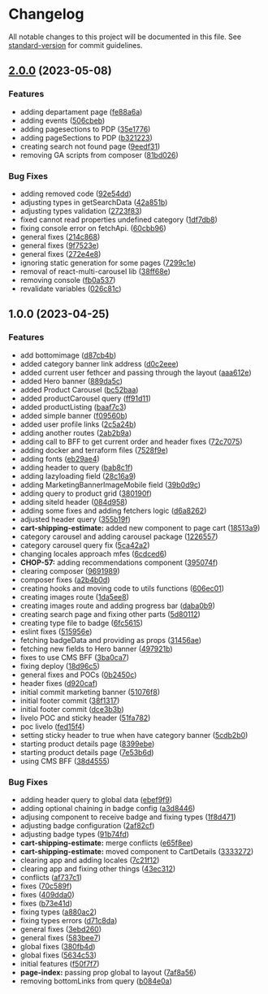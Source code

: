 # Changelog

All notable changes to this project will be documented in this file. See [standard-version](https://github.com/conventional-changelog/standard-version) for commit guidelines.

## [2.0.0](https://bitbucket.org/compassouoldiveo/chop.composer/compare/v1.0.0...v2.0.0) (2023-05-08)


### Features

* adding departament page ([fe88a6a](https://bitbucket.org/compassouoldiveo/chop.composer/commit/fe88a6a2b1067a81ae6cb36b061cb101b29aa9a6))
* adding events ([506cbeb](https://bitbucket.org/compassouoldiveo/chop.composer/commit/506cbeb0527eeb57a59a5c03a69b14c7369d388a))
* adding pagesections to PDP ([35e1776](https://bitbucket.org/compassouoldiveo/chop.composer/commit/35e17766872d9022fcd1c12ad5e0c170dd221ecf))
* adding pageSections to PDP ([b321223](https://bitbucket.org/compassouoldiveo/chop.composer/commit/b321223b95f903bd5b0f65201aedcb37ba471436))
* creating search not found page ([9eedf31](https://bitbucket.org/compassouoldiveo/chop.composer/commit/9eedf3115ed976ff1950af4916c084da93838517))
* removing GA scripts from composer ([81bd026](https://bitbucket.org/compassouoldiveo/chop.composer/commit/81bd02686bfd8600d0d259ed3e8e0778416e14f1))


### Bug Fixes

* adding removed code ([92e54dd](https://bitbucket.org/compassouoldiveo/chop.composer/commit/92e54ddcc7ac2614fd16a8a7839aecf8677d5716))
* adjusting types in getSearchData ([42a851b](https://bitbucket.org/compassouoldiveo/chop.composer/commit/42a851b91c518f1be5f83fa0da28c2205cbae1c3))
* adjusting types validation ([2723f83](https://bitbucket.org/compassouoldiveo/chop.composer/commit/2723f83750039519f0121ed715ed0c2eeabfa3b2))
* fixed cannot read properties undefined category ([1df7db8](https://bitbucket.org/compassouoldiveo/chop.composer/commit/1df7db8115e0e0b782112d94ea2602c64e82dbee))
* fixing console error on fetchApi. ([60cbb96](https://bitbucket.org/compassouoldiveo/chop.composer/commit/60cbb96eaf7ecf8fdb34405a706c7e44dcf86cb6))
* general fixes ([214c868](https://bitbucket.org/compassouoldiveo/chop.composer/commit/214c868560d25faed58dbfc77cbeaf552414634f))
* general fixes ([9f7523e](https://bitbucket.org/compassouoldiveo/chop.composer/commit/9f7523e61a3e9ca8f9a987ca31b819bdf9a3a183))
* general fixes ([272e4e8](https://bitbucket.org/compassouoldiveo/chop.composer/commit/272e4e8a41c9acacceccf72b8196bf60fd261ad0))
* ignoring static generation for some pages ([7299c1e](https://bitbucket.org/compassouoldiveo/chop.composer/commit/7299c1e589a148f2b1349c82c7ffa58860721eb5))
* removal of react-multi-carousel lib ([38ff68e](https://bitbucket.org/compassouoldiveo/chop.composer/commit/38ff68e5e99846ac4baea4b2db62a6dabe7a0574))
* removing console ([fb0a537](https://bitbucket.org/compassouoldiveo/chop.composer/commit/fb0a5373b42506b803f0f2ba2be15922488935e7))
* revalidate variables ([026c81c](https://bitbucket.org/compassouoldiveo/chop.composer/commit/026c81ccb3de421a73b583f31115504f7e790fbb))

## 1.0.0 (2023-04-25)


### Features

* add bottomimage ([d87cb4b](https://bitbucket.org/compassouoldiveo/chop.composer/commit/d87cb4b0ee174aac53ecb0b4b558bdacc169b0f7))
* added category banner link address ([d0c2eee](https://bitbucket.org/compassouoldiveo/chop.composer/commit/d0c2eee16529b132dce624ee6ba5ef2b668560ca))
* added current user fethcer and passing through the layout ([aaa612e](https://bitbucket.org/compassouoldiveo/chop.composer/commit/aaa612ed4a0e59b2ba00be1f4fa0cfc19ee93253))
* added Hero banner ([889da5c](https://bitbucket.org/compassouoldiveo/chop.composer/commit/889da5c921a267127c32292dbb39c57c667939c1))
* added Product Carousel ([bc52baa](https://bitbucket.org/compassouoldiveo/chop.composer/commit/bc52baa33b7ccff1a1dae84babe08bfea33efd7d))
* added productCarousel query ([ff91d11](https://bitbucket.org/compassouoldiveo/chop.composer/commit/ff91d110e7779dd879664a788fbd9b3f90387686))
* added productListing ([baaf7c3](https://bitbucket.org/compassouoldiveo/chop.composer/commit/baaf7c33fba337ad829dc7d5b7906fe2547b0911))
* added simple banner ([f09560b](https://bitbucket.org/compassouoldiveo/chop.composer/commit/f09560bbce12c26933f5fdf6b32ef3beee898dd6))
* added user profile links ([2c5a24b](https://bitbucket.org/compassouoldiveo/chop.composer/commit/2c5a24be03baa3f02ba4410931f3543c3a0f47ae))
* adding another routes ([2ab2b9a](https://bitbucket.org/compassouoldiveo/chop.composer/commit/2ab2b9a44060af50b667cb18923b54873b83b1e4))
* adding call to BFF to get current order and header fixes ([72c7075](https://bitbucket.org/compassouoldiveo/chop.composer/commit/72c7075db3db246f548b838b07bf9d42618e7913))
* adding docker and terraform files ([7528f9e](https://bitbucket.org/compassouoldiveo/chop.composer/commit/7528f9e2fe082209075ea4d1c8d9e128d1243584))
* adding fonts ([eb29ae4](https://bitbucket.org/compassouoldiveo/chop.composer/commit/eb29ae4b8d8cf81fea90b723393f8999857b3c9d))
* adding header to query ([bab8c1f](https://bitbucket.org/compassouoldiveo/chop.composer/commit/bab8c1fafa2111be2a00bcbf3f966dd75dd0587e))
* adding lazyloading field ([28c16a9](https://bitbucket.org/compassouoldiveo/chop.composer/commit/28c16a9d99064533a5f66a789b004db0c0dc77dc))
* adding MarketingBannerImageMobile field ([39b0d9c](https://bitbucket.org/compassouoldiveo/chop.composer/commit/39b0d9cf0692efc3fe28eb3a26d0a2d8d0caa003))
* adding query to product grid ([380190f](https://bitbucket.org/compassouoldiveo/chop.composer/commit/380190f120557e814abb2e292048aa61cdf4be21))
* adding siteId header ([084d958](https://bitbucket.org/compassouoldiveo/chop.composer/commit/084d958e29503ca9e95296b35d89e64a9cdd3f25))
* adding some fixes and adding fetchers logic ([d6a8262](https://bitbucket.org/compassouoldiveo/chop.composer/commit/d6a8262b8ebc251559f79bb6a03e03a6e920eef8))
* adjusted header query ([355b19f](https://bitbucket.org/compassouoldiveo/chop.composer/commit/355b19fbe32a08d81af6dba64b55f1022fa6f089))
* **cart-shipping-estimate:** added new component to page cart ([18513a9](https://bitbucket.org/compassouoldiveo/chop.composer/commit/18513a9ee84b782e84aeed56b6df07bea74902d6))
* category carousel and adding carousel package ([1226557](https://bitbucket.org/compassouoldiveo/chop.composer/commit/12265573025c933074e3c4ccd6a1b1ad47fac862))
* category carousel query fix ([5ca42a2](https://bitbucket.org/compassouoldiveo/chop.composer/commit/5ca42a24b4a9eeab3273e893089fb78c7f7aab37))
* changing locales approach mfes ([6cdced6](https://bitbucket.org/compassouoldiveo/chop.composer/commit/6cdced6090efdb3cc617f55a8aea29f8de25ef47))
* **CHOP-57:** adding recommendations component ([395074f](https://bitbucket.org/compassouoldiveo/chop.composer/commit/395074f16626722019cd7bdc9bdf0c5fe168fe5b))
* clearing composer ([9691989](https://bitbucket.org/compassouoldiveo/chop.composer/commit/9691989ddf296489ae2c9a241a0121bf92b76063))
* composer fixes ([a2b4b0d](https://bitbucket.org/compassouoldiveo/chop.composer/commit/a2b4b0db3ab9ff67c6189d257886b5bf36264f4f))
* creating hooks and moving code to utils functions ([606ec01](https://bitbucket.org/compassouoldiveo/chop.composer/commit/606ec010f24a930f7d61c3d4d6e7b21125c178fc))
* creating images route ([1da5ee8](https://bitbucket.org/compassouoldiveo/chop.composer/commit/1da5ee8932ebc116e553143ea864770cb9f3d35b))
* creating images route and adding progress bar ([daba0b9](https://bitbucket.org/compassouoldiveo/chop.composer/commit/daba0b90473d39cc59220312b48455941e07f292))
* creating search page and fixing other parts ([5d80112](https://bitbucket.org/compassouoldiveo/chop.composer/commit/5d801122986cb7484e2325399754c27fe9a6eded))
* creating type file to badge ([6fc5615](https://bitbucket.org/compassouoldiveo/chop.composer/commit/6fc5615c9bd89b6759b53f2d0316d89db343da52))
* eslint fixes ([515956e](https://bitbucket.org/compassouoldiveo/chop.composer/commit/515956ebfa36b412edb19691d46c9bc79cbd966d))
* fetching badgeData and providing as props ([31456ae](https://bitbucket.org/compassouoldiveo/chop.composer/commit/31456ae38e79d9604e49519a0280c25a06fd07e6))
* fetching new fields to Hero banner ([497921b](https://bitbucket.org/compassouoldiveo/chop.composer/commit/497921bfeb57cd7c80dbc9dcd116df90ae48d4cc))
* fixes to use CMS BFF ([3ba0ca7](https://bitbucket.org/compassouoldiveo/chop.composer/commit/3ba0ca7eb018b004df515496e5e9f78eef00c483))
* fixing deploy ([18d96c5](https://bitbucket.org/compassouoldiveo/chop.composer/commit/18d96c5eec462e9dd4079d6fe77543fdedce8125))
* general fixes and POCs ([0b2450c](https://bitbucket.org/compassouoldiveo/chop.composer/commit/0b2450c02a70bf2e23f1ee5048b8ad715319cc8a))
* header fixes ([d920caf](https://bitbucket.org/compassouoldiveo/chop.composer/commit/d920caf2d891d07d94e2fbe6d230345d965e5a3f))
* initial commit marketing banner ([51076f8](https://bitbucket.org/compassouoldiveo/chop.composer/commit/51076f8eb34912040df5a1bc3833a303e9bf54e1))
* initial footer commit ([38f1317](https://bitbucket.org/compassouoldiveo/chop.composer/commit/38f1317d99b41726ec407cf87c026a9e834bc63f))
* initial footer commit ([dce3b3b](https://bitbucket.org/compassouoldiveo/chop.composer/commit/dce3b3bcdb07aaaeb9d6cccbca4ed0de734c9f8d))
* livelo POC and sticky header ([51fa782](https://bitbucket.org/compassouoldiveo/chop.composer/commit/51fa7823e42f8615f4760fdd264a6a5ec1c86a2a))
* poc livelo ([fed15f4](https://bitbucket.org/compassouoldiveo/chop.composer/commit/fed15f49ea2ed83859071aaa716a82ad261b6bc5))
* setting sticky header to true when have category banner ([5cdb2b0](https://bitbucket.org/compassouoldiveo/chop.composer/commit/5cdb2b0512429b52d71df3d8dadfbe1830896edc))
* starting product details page ([8399ebe](https://bitbucket.org/compassouoldiveo/chop.composer/commit/8399ebea390835b6cd8ee6c707a42c0ae047eb50))
* starting product details page ([7e53b6d](https://bitbucket.org/compassouoldiveo/chop.composer/commit/7e53b6dc901791bc5dea480479840a098dc826ff))
* using CMS BFF ([38d4555](https://bitbucket.org/compassouoldiveo/chop.composer/commit/38d45556df3918bfb55e0f467b0fdab7baf01dc5))


### Bug Fixes

* adding header query to global data ([ebef9f9](https://bitbucket.org/compassouoldiveo/chop.composer/commit/ebef9f91159af33a016e747787a244b5b9d7313f))
* adding optional chaining in badge config ([a3d8446](https://bitbucket.org/compassouoldiveo/chop.composer/commit/a3d84463bd33a64c58ea169a22c1e6154b346a13))
* adjusing component to receive badge and fixing types ([1f8d471](https://bitbucket.org/compassouoldiveo/chop.composer/commit/1f8d47184dc0b1330013c14dbb67031770519810))
* adjusting badge configuration ([2af82cf](https://bitbucket.org/compassouoldiveo/chop.composer/commit/2af82cf0389f435d61f5e43755849aa93484cc23))
* adjusting badge types ([91b74fd](https://bitbucket.org/compassouoldiveo/chop.composer/commit/91b74fd8b861e37e27c8030a51f6e5cd83ce8960))
* **cart-shipping-estimate:** merge conflicts ([e65f8ee](https://bitbucket.org/compassouoldiveo/chop.composer/commit/e65f8eec8761a46f1915a9e17852cc8686db75d6))
* **cart-shipping-estimate:** moved component to CartDetails ([3333272](https://bitbucket.org/compassouoldiveo/chop.composer/commit/33332729d2710ccbd04f9f42f6ee04505ddf0379))
* clearing app and adding locales ([7c21f12](https://bitbucket.org/compassouoldiveo/chop.composer/commit/7c21f126929d78531c844e33bd479e0d648b7eee))
* clearing app and fixing other things ([43ec312](https://bitbucket.org/compassouoldiveo/chop.composer/commit/43ec312b87f2d9b2e2312e5ff2a9b22503a143fc))
* conflicts ([af737c1](https://bitbucket.org/compassouoldiveo/chop.composer/commit/af737c1e7d253a1548d9a02a2313d443fb239e18))
* fixes ([70c589f](https://bitbucket.org/compassouoldiveo/chop.composer/commit/70c589fb1b9fd80de65b8dbc4030346488887b4b))
* fixes ([409dda0](https://bitbucket.org/compassouoldiveo/chop.composer/commit/409dda044aa7e9726c71e3a50fc024ba86e4b1b8))
* fixes ([b73e41d](https://bitbucket.org/compassouoldiveo/chop.composer/commit/b73e41dbefa5e4aafe451b186ed2ffc760cdd127))
* fixing types ([a880ac2](https://bitbucket.org/compassouoldiveo/chop.composer/commit/a880ac28715cd0fea265eccf9688932d43ba3364))
* fixing types errors ([d71c8da](https://bitbucket.org/compassouoldiveo/chop.composer/commit/d71c8daa556554e63f9e30493a4943dea19d17e2))
* general fixes ([3ebd260](https://bitbucket.org/compassouoldiveo/chop.composer/commit/3ebd2606812535f17c92e20934ec24e7d7d7507e))
* general fixes ([583bee7](https://bitbucket.org/compassouoldiveo/chop.composer/commit/583bee7f7924360dec90d1576d5060eee30f60e4))
* global fixes ([380fb4d](https://bitbucket.org/compassouoldiveo/chop.composer/commit/380fb4de22dfa6de1238948a00fbd3943dc89f9c))
* global fixes ([5634c53](https://bitbucket.org/compassouoldiveo/chop.composer/commit/5634c53ba5ef5c0db87a33ba0e46846239ea0edb))
* initial features ([f50f7f7](https://bitbucket.org/compassouoldiveo/chop.composer/commit/f50f7f7b0cad7db0e3fafc02ff2ad1e888f4de56))
* **page-index:** passing prop global to layout ([7af8a56](https://bitbucket.org/compassouoldiveo/chop.composer/commit/7af8a56e6fc61695f7bbb70e82a4cf575b979d90))
* removing bottomLinks from query ([b084e0a](https://bitbucket.org/compassouoldiveo/chop.composer/commit/b084e0a9b93e8f16f473272d3c3db862be2c907c))

